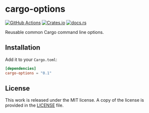# cargo-options

[![GitHub Actions](https://github.com/messense/cargo-options/workflows/CI/badge.svg)](https://github.com/messense/cargo-options/actions?query=workflow%3ACI)
[![Crates.io](https://img.shields.io/crates/v/cargo-options.svg)](https://crates.io/crates/cargo-options)
[![docs.rs](https://docs.rs/cargo-options/badge.svg)](https://docs.rs/cargo-options/)

Reusable common Cargo command line options.

## Installation

Add it to your ``Cargo.toml``:

```toml
[dependencies]
cargo-options = "0.1"
```

## License

This work is released under the MIT license. A copy of the license is provided in the [LICENSE](./LICENSE) file.
